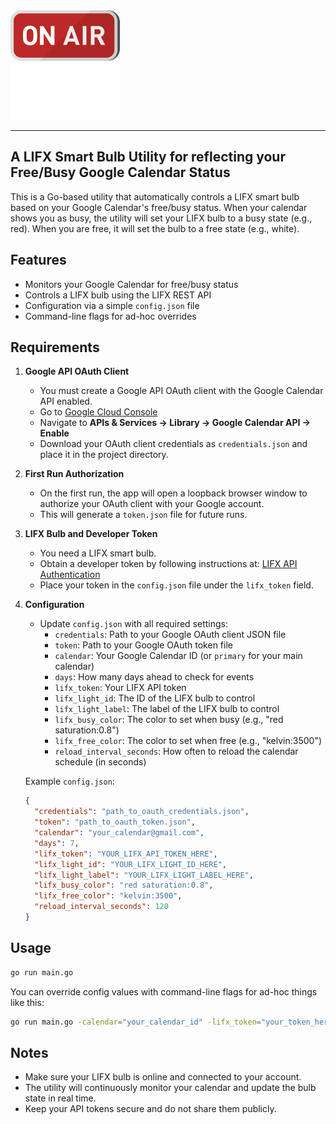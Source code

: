 <img src="./resources/icon.svg" alt="on-air" width="175" height="175">

--- 

## A LIFX Smart Bulb Utility for reflecting your Free/Busy Google Calendar Status


This is a Go-based utility that automatically controls a LIFX smart bulb based on your Google Calendar's free/busy status. When your calendar shows you as busy, the utility will set your LIFX bulb to a busy state (e.g., red). When you are free, it will set the bulb to a free state (e.g., white).

## Features
- Monitors your Google Calendar for free/busy status
- Controls a LIFX bulb using the LIFX REST API
- Configuration via a simple `config.json` file
- Command-line flags for ad-hoc overrides

## Requirements

1. **Google API OAuth Client**
   - You must create a Google API OAuth client with the Google Calendar API enabled.
   - Go to [Google Cloud Console](https://console.cloud.google.com/)
   - Navigate to **APIs & Services → Library → Google Calendar API → Enable**
   - Download your OAuth client credentials as `credentials.json` and place it in the project directory.

2. **First Run Authorization**
   - On the first run, the app will open a loopback browser window to authorize your OAuth client with your Google account.
   - This will generate a `token.json` file for future runs.

3. **LIFX Bulb and Developer Token**
   - You need a LIFX smart bulb.
   - Obtain a developer token by following instructions at: [LIFX API Authentication](https://api.developer.lifx.com/reference/authentication)
   - Place your token in the `config.json` file under the `lifx_token` field.

4. **Configuration**
   - Update `config.json` with all required settings:
     - `credentials`: Path to your Google OAuth client JSON file
     - `token`: Path to your Google OAuth token file
     - `calendar`: Your Google Calendar ID (or `primary` for your main calendar)
     - `days`: How many days ahead to check for events
     - `lifx_token`: Your LIFX API token
     - `lifx_light_id`: The ID of the LIFX bulb to control
     - `lifx_light_label`: The label of the LIFX bulb to control
     - `lifx_busy_color`: The color to set when busy (e.g., "red saturation:0.8")
     - `lifx_free_color`: The color to set when free (e.g., "kelvin:3500")
     - `reload_interval_seconds`: How often to reload the calendar schedule (in seconds)

   Example `config.json`:
   ```json
   {
     "credentials": "path_to_oauth_credentials.json",
     "token": "path_to_oauth_token.json",
     "calendar": "your_calendar@gmail.com",
     "days": 7,
     "lifx_token": "YOUR_LIFX_API_TOKEN_HERE",
     "lifx_light_id": "YOUR_LIFX_LIGHT_ID_HERE",
     "lifx_light_label": "YOUR_LIFX_LIGHT_LABEL_HERE",
     "lifx_busy_color": "red saturation:0.8",
     "lifx_free_color": "kelvin:3500",
     "reload_interval_seconds": 120
   }
   ```

## Usage

```sh
go run main.go
```

You can override config values with command-line flags for ad-hoc things like this:

```sh
go run main.go -calendar="your_calendar_id" -lifx_token="your_token_here" -lifx_busy_color="blue saturation:1.0" -reload_interval_seconds=300
```

## Notes
- Make sure your LIFX bulb is online and connected to your account.
- The utility will continuously monitor your calendar and update the bulb state in real time.
- Keep your API tokens secure and do not share them publicly.

